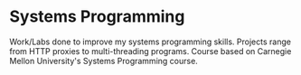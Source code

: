 # Systems Programming
Work/Labs done to improve my systems programming skills. Projects range from HTTP proxies to multi-threading programs. Course based on Carnegie Mellon University's Systems Programming course.
